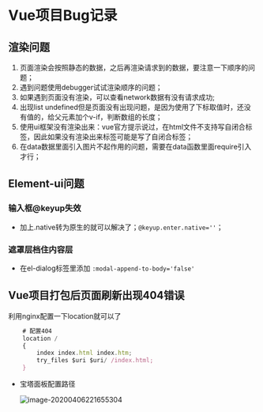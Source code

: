 # Vue项目Bug记录

## 渲染问题

1. 页面渲染会按照静态的数据，之后再渲染请求到的数据，要注意一下顺序的问题；
2. 遇到问题使用debugger试试渲染顺序的问题；
3. 如果遇到页面没有渲染，可以查看network数据有没有请求成功;
4. 出现list undefined但是页面没有出现问题，是因为使用了下标取值时，还没有值的，给父元素加个v-if，判断数组的长度；
5. 使用ui框架没有渲染出来：vue官方提示说过，在html文件不支持写自闭合标签，因此如果没有渲染出来标签可能是写了自闭合标签；
6. 在data数据里面引入图片不起作用的问题，需要在data函数里面require引入才行；



## Element-ui问题

### 输入框@keyup失效

* 加上.native转为原生的就可以解决了；`@keyup.enter.native=''`；

### **遮罩层档住内容层**

* 在el-dialog标签里添加 `:modal-append-to-body='false'`





## Vue项目打包后页面刷新出现404错误

利用nginx配置一下location就可以了

```js
    # 配置404
    location /
    {
        index index.html index.htm;
        try_files $uri $uri/ /index.html;
    }
```

* 宝塔面板配置路径

  ![image-20200406221655304](https://notecdn.heny.vip/images/vue%E9%A1%B9%E7%9B%AEbug%E8%AE%B0%E5%BD%95_01.png)